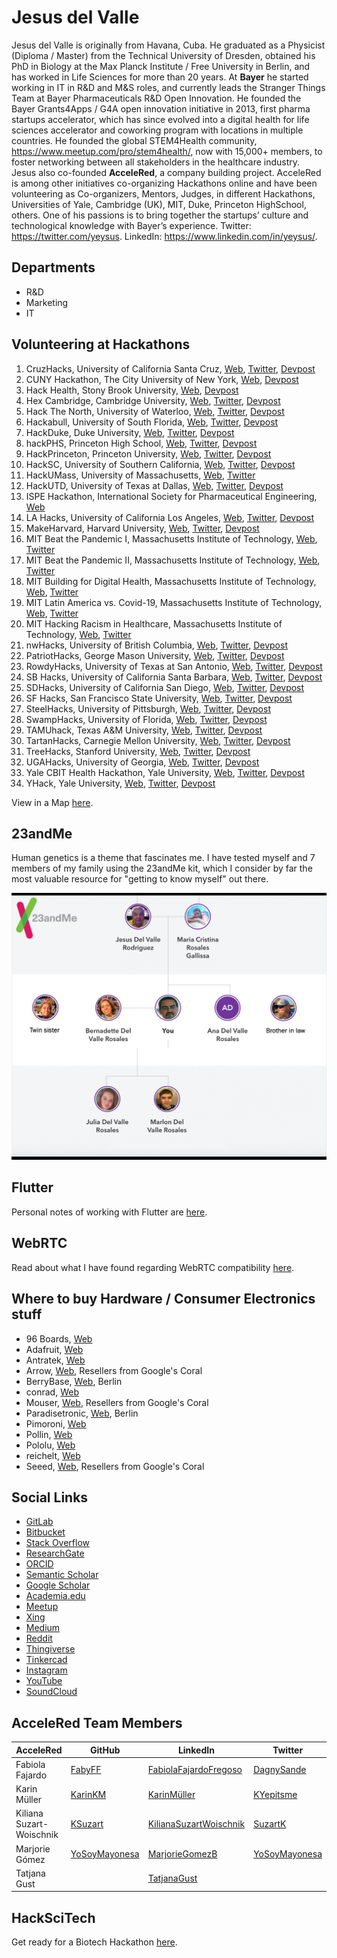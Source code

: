 # Jesus del Valle

Jesus del Valle is originally from Havana, Cuba. He graduated as a Physicist (Diploma / Master) from the Technical University of Dresden, obtained his PhD in Biology at the Max Planck Institute / Free University in Berlin, and has worked in Life Sciences for more than 20 years. At **Bayer** he started working in IT in R&D and M&S roles, and currently leads the Stranger Things Team at Bayer Pharmaceuticals R&D Open Innovation. He founded the Bayer Grants4Apps / G4A open innovation initiative in 2013, first pharma startups accelerator, which has since evolved into a digital health for life sciences accelerator and coworking program with locations in multiple countries. He founded the global STEM4Health community, https://www.meetup.com/pro/stem4health/, now with 15,000+ members, to foster networking between all stakeholders in the healthcare industry. Jesus also co-founded **AcceleRed**, a company building project. AcceleRed is among other initiatives co-organizing Hackathons online and have been volunteering as Co-organizers, Mentors, Judges, in different Hackathons, Universities of Yale, Cambridge (UK), MIT, Duke, Princeton HighSchool, others. One of his passions is to bring together the startups’ culture and technological knowledge with Bayer’s experience. Twitter: https://twitter.com/yeysus. LinkedIn: https://www.linkedin.com/in/yeysus/.

## Departments

- R&D
- Marketing
- IT

## Volunteering at Hackathons

1. CruzHacks, University of California Santa Cruz, [Web](https://www.cruzhacks.com), [Twitter](https://twitter.com/CruzHacks), [Devpost](https://cruzhacks-2021.devpost.com/)
2. CUNY Hackathon, The City University of New York, [Web](https://cunystartups.com/hackathon21/), [Devpost](https://the-cuny-hackathon-2021.devpost.com/)
3. Hack Health, Stony Brook University, [Web](https://www3.cs.stonybrook.edu/~wics/hackhealth/), [Devpost](https://hackhealth-2021.devpost.com/)
4. Hex Cambridge, Cambridge University, [Web](https://hackcambridge.com), [Twitter](https://twitter.com/Hack_Cambridge), [Devpost](https://hex-cambridge.devpost.com/)
5. Hack The North, University of Waterloo, [Web](https://hackthenorth.com), [Twitter](https://twitter.com/HackTheNorth), [Devpost](https://hackthenorth2020.devpost.com/)
6. Hackabull, University of South Florida, [Web](https://hackabull.io/), [Twitter](https://twitter.com/hackabull), [Devpost](https://hackabull2021.devpost.com/)
7. HackDuke, Duke University, [Web](https://hackduke.org), [Twitter](https://twitter.com/HackDuke), [Devpost](https://code-for-good.devpost.com/)
8. hackPHS, Princeton High School, [Web](https://hackphs.tech), [Twitter](https://twitter.com/theHackPhs), [Devpost](https://hackphs-2020.devpost.com/)
9. HackPrinceton, Princeton University, [Web](https://www.hackprinceton.com), [Twitter](https://twitter.com/hackprinceton), [Devpost](https://hackprinceton21.devpost.com)
10. HackSC, University of Southern California, [Web](https://hacksc.com/), [Twitter](https://twitter.com/hackscofficial), [Devpost](https://hacksc2021.devpost.com/)
11. HackUMass, University of Massachusetts, [Web](https://hackumass.com), [Twitter](https://twitter.com/hackumass)
12. HackUTD, University of Texas at Dallas, [Web](https://www.hackutd.co/), [Twitter](https://twitter.com/hackutd), [Devpost](https://hackutd-vii.devpost.com/)
13. ISPE Hackathon, International Society for Pharmaceutical Engineering, [Web](https://ispe.org/conferences/ispe-student-recent-graduate-international-virtual-hackathon)
14. LA Hacks, University of California Los Angeles, [Web](https://lahacks.com/), [Twitter](https://twitter.com/lahacks), [Devpost](https://la-hacks-2021.devpost.com)
15. MakeHarvard, Harvard University, [Web](https://www.makeharvard.io/), [Twitter](https://twitter.com/makeharvard), [Devpost](https://makeharvard-2021.devpost.com/)
16. MIT Beat the Pandemic I, Massachusetts Institute of Technology, [Web](https://covid19challenge.mit.edu/beat-the-pandemic/), [Twitter](https://twitter.com/MITvsCOVID19)
17. MIT Beat the Pandemic II, Massachusetts Institute of Technology, [Web](https://covid19challenge.mit.edu/beat-the-pandemic-2/), [Twitter](https://twitter.com/MITvsCOVID19)
18. MIT Building for Digital Health, Massachusetts Institute of Technology, [Web](https://hackingmedicine.mit.edu/building-for-digital-health/), [Twitter](https://twitter.com/mithackmed)
19. MIT Latin America vs. Covid-19, Massachusetts Institute of Technology, [Web](https://covid19challenge.mit.edu/latam-vs-covid19/), [Twitter](https://twitter.com/MITvsCOVID19)
20. MIT Hacking Racism in Healthcare, Massachusetts Institute of Technology, [Web](https://hackingracism.mit.edu), [Twitter](https://twitter.com/MITHackRacism)
21. nwHacks, University of British Columbia, [Web](https://www.nwhacks.io), [Twitter](https://twitter.com/nwplusubc), [Devpost](https://nwhacks2021.devpost.com/)
22. PatriotHacks, George Mason University, [Web](https://patriothacks.org/), [Twitter](https://twitter.com/patriothacks), [Devpost](https://patriothacks-hh.devpost.com/)
23. RowdyHacks, University of Texas at San Antonio, [Web](https://www.rowdyhacks.io/), [Twitter](https://twitter.com/RowdyHacks), [Devpost](https://rowdyhacks2021.devpost.com/)
24. SB Hacks, University of California Santa Barbara, [Web](https://sbhacks.com), [Twitter](https://twitter.com/SB_Hacks), [Devpost](https://sb-hacks-vii.devpost.com/)
25. SDHacks, University of California San Diego, [Web](http://www.sdhacks.io/), [Twitter](https://twitter.com/SDHacks), [Devpost](https://sd-hacks-2021.devpost.com/)
26. SF Hacks, San Francisco State University, [Web](https://sfhacks.io/), [Twitter](https://twitter.com/SF_Hacks), [Devpost](https://sf-hacks.devpost.com/)
27. SteelHacks, University of Pittsburgh, [Web](https://steelhacks.com), [Twitter](https://twitter.com/pittsteelhacks), [Devpost](https://steelhacks-2021.devpost.com/)
28. SwampHacks, University of Florida, [Web](https://2021.swamphacks.com), [Twitter](https://twitter.com/swamphacks), [Devpost](https://swamphacks-vii.devpost.com/)
29. TAMUhack, Texas A&M University, [Web](https://tamuhack.com), [Twitter](https://twitter.com/tamuhack), [Devpost](https://tamuhack2021.devpost.com/)
30. TartanHacks, Carnegie Mellon University, [Web](https://tartanhacks.com/), [Twitter](https://twitter.com/TartanHacks), [Devpost](https://tartanhacks-2021.devpost.com/)
31. TreeHacks, Stanford University, [Web](https://treehacks.com/), [Twitter](https://twitter.com/hackwithtrees), [Devpost](https://treehacks-2021.devpost.com/)
32. UGAHacks, University of Georgia, [Web](https://6.ugahacks.com/), [Twitter](https://twitter.com/ugahacks), [Devpost](https://ugahacks-6.devpost.com/)
33. Yale CBIT Health Hackathon, Yale University, [Web](http://yalehackhealth.org), [Twitter](https://twitter.com/YaleHackHealth), [Devpost](https://yale-hack-health.devpost.com/)
34. YHack, Yale University, [Web](https://www.yhack.org), [Twitter](https://twitter.com/YaleHack), [Devpost](https://yhack2020.devpost.com/)

View in a Map [here](./hackathons_map.html).

## 23andMe

Human genetics is a theme that fascinates me. I have tested myself and 7 members of my family using the 23andMe kit, which I consider by far the most valuable resource for "getting to know myself" out there.

![23andMe](images/tree.png)

## Flutter

Personal notes of working with Flutter are [here](./flutter.md).

## WebRTC

Read about what I have found regarding WebRTC compatibility [here](./webrtc.html).

## Where to buy Hardware / Consumer Electronics stuff

- 96 Boards, [Web](https://www.96boards.org/products/ce/)
- Adafruit, [Web](https://www.adafruit.com)
- Antratek, [Web](https://www.antratek.de/)
- Arrow, [Web](https://www.arrow.com), Resellers from Google's Coral
- BerryBase, [Web](https://www.berrybase.de), Berlin
- conrad, [Web](https://www.conrad.de)
- Mouser, [Web](https://www.mouser.de), Resellers from Google's Coral
- Paradisetronic, [Web](https://paradisetronic.com), Berlin
- Pimoroni, [Web](https://shop.pimoroni.com)
- Pollin, [Web](https://www.pollin.de)
- Pololu, [Web](https://www.pololu.com)
- reichelt, [Web](https://www.reichelt.de)
- Seeed, [Web](https://www.seeedstudio.com/), Resellers from Google's Coral

## Social Links

- [GitLab](https://gitlab.com/yeysus)
- [Bitbucket](https://bitbucket.org/yeysus/)
- [Stack Overflow](https://stackexchange.com/users/9531598/jesus-del-valle)
- [ResearchGate](https://www.researchgate.net/profile/Jesus_Del_Valle)
- [ORCID](https://orcid.org/0000-0001-5998-6298)
- [Semantic Scholar](https://www.semanticscholar.org/author/J.-Del-Valle/50606902)
- [Google Scholar](https://scholar.google.com/citations?user=_nI0_wMAAAAJ&hl=en)
- [Academia.edu](https://bayer.academia.edu/JesusdelValle)
- [Meetup](https://www.meetup.com/members/45080772/)
- [Xing](https://www.xing.com/profile/Jesus_delValle/cv)
- [Medium](https://medium.com/@yeysus)
- [Reddit](https://www.reddit.com/user/jesusdelvalle/)
- [Thingiverse](https://www.thingiverse.com/yeysus/designs)
- [Tinkercad](https://www.tinkercad.com/users/g8IvGd2EvDb-jesus-del-valle/)
- [Instagram](https://www.instagram.com/jesusdelvaller/)
- [YouTube](https://www.youtube.com/channel/UC2suGh_JaOFOUMs3gg1iIXA)
- [SoundCloud](https://soundcloud.com/yeysus)

## AcceleRed Team Members

| AcceleRed | GitHub | LinkedIn | Twitter |
| --- | --- | --- | --- |
| Fabiola Fajardo | [FabyFF](https://fabyff.github.io) | [FabiolaFajardoFregoso](https://www.linkedin.com/in/fabiola-fajardo-fregoso-74432a19/) | [DagnySande](https://twitter.com/dagnysande) |
| Karin Müller | [KarinKM](https://karinkm.github.io) | [KarinMüller](https://www.linkedin.com/in/karin-müller-078a201a3/) | [KYepitsme](https://twitter.com/KYepitsme) |
| Kiliana Suzart-Woischnik | [KSuzart](https://ksuzart.github.io) | [KilianaSuzartWoischnik](https://www.linkedin.com/in/kiliana-suzart-woischnik-b4353a66/) | [SuzartK](https://twitter.com/suzartk?lang=en) |
| Marjorie Gómez | [YoSoyMayonesa](https://yosoymayonesa.github.io) | [MarjorieGomezB](https://www.linkedin.com/in/marjorie-gomez-mgb/) | [YoSoyMayonesa](https://twitter.com/YoSoyMayonesa) |
| Tatjana Gust | | [TatjanaGust](https://www.linkedin.com/in/tatjana-gust-4b7a0299/) ||

## HackSciTech

Get ready for a Biotech Hackathon [here](./hackscitech/index.html).

